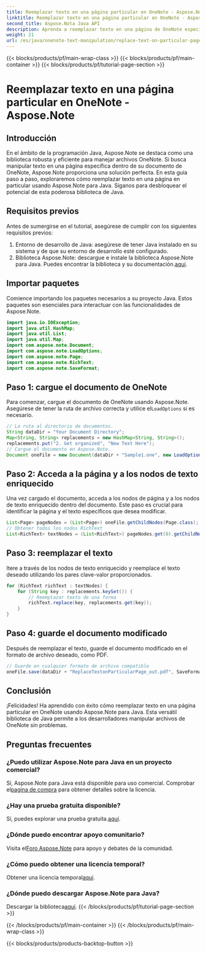 ```yaml
---
title: Reemplazar texto en una página particular en OneNote - Aspose.Note
linktitle: Reemplazar texto en una página particular en OneNote - Aspose.Note
second_title: Aspose.Nota Java API
description: Aprenda a reemplazar texto en una página de OneNote específica usando Aspose.Note para Java. Tutorial fácil de seguir para un desarrollo Java eficiente.
weight: 21
url: /es/java/onenote-text-manipulation/replace-text-on-particular-page/
---
```


{{< blocks/products/pf/main-wrap-class >}}
{{< blocks/products/pf/main-container >}}
{{< blocks/products/pf/tutorial-page-section >}}

# Reemplazar texto en una página particular en OneNote - Aspose.Note

## Introducción
En el ámbito de la programación Java, Aspose.Note se destaca como una biblioteca robusta y eficiente para manejar archivos OneNote. Si busca manipular texto en una página específica dentro de su documento de OneNote, Aspose.Note proporciona una solución perfecta. En esta guía paso a paso, exploraremos cómo reemplazar texto en una página en particular usando Aspose.Note para Java. Síganos para desbloquear el potencial de esta poderosa biblioteca de Java.
## Requisitos previos
Antes de sumergirse en el tutorial, asegúrese de cumplir con los siguientes requisitos previos:
1. Entorno de desarrollo de Java: asegúrese de tener Java instalado en su sistema y de que su entorno de desarrollo esté configurado.
2.  Biblioteca Aspose.Note: descargue e instale la biblioteca Aspose.Note para Java. Puedes encontrar la biblioteca y su documentación.[aquí](https://reference.aspose.com/note/java/).
## Importar paquetes
Comience importando los paquetes necesarios a su proyecto Java. Estos paquetes son esenciales para interactuar con las funcionalidades de Aspose.Note.
```java
import java.io.IOException;
import java.util.HashMap;
import java.util.List;
import java.util.Map;
import com.aspose.note.Document;
import com.aspose.note.LoadOptions;
import com.aspose.note.Page;
import com.aspose.note.RichText;
import com.aspose.note.SaveFormat;
```
## Paso 1: cargue el documento de OneNote
 Para comenzar, cargue el documento de OneNote usando Aspose.Note. Asegúrese de tener la ruta de archivo correcta y utilice el`LoadOptions` si es necesario.
```java
// La ruta al directorio de documentos.
String dataDir = "Your Document Directory";
Map<String, String> replacements = new HashMap<String, String>();
replacements.put("2. Get organized", "New Text Here");
// Cargue el documento en Aspose.Note.
Document oneFile = new Document(dataDir + "Sample1.one", new LoadOptions());
```
## Paso 2: Acceda a la página y a los nodos de texto enriquecido
Una vez cargado el documento, acceda a los nodos de página y a los nodos de texto enriquecido dentro del documento. Este paso es crucial para identificar la página y el texto específicos que desea modificar.
```java
List<Page> pageNodes = (List<Page>) oneFile.getChildNodes(Page.class);
// Obtener todos los nodos RichText
List<RichText> textNodes = (List<RichText>) pageNodes.get(0).getChildNodes(RichText.class);
```
## Paso 3: reemplazar el texto
Itere a través de los nodos de texto enriquecido y reemplace el texto deseado utilizando los pares clave-valor proporcionados.
```java
for (RichText richText : textNodes) {
    for (String key : replacements.keySet()) {
        // Reemplazar texto de una forma
        richText.replace(key, replacements.get(key));
    }
}
```
## Paso 4: guarde el documento modificado
Después de reemplazar el texto, guarde el documento modificado en el formato de archivo deseado, como PDF.
```java
// Guarde en cualquier formato de archivo compatible
oneFile.save(dataDir + "ReplaceTextonParticularPage_out.pdf", SaveFormat.Pdf);
```
## Conclusión
¡Felicidades! Ha aprendido con éxito cómo reemplazar texto en una página particular en OneNote usando Aspose.Note para Java. Esta versátil biblioteca de Java permite a los desarrolladores manipular archivos de OneNote sin problemas.
## Preguntas frecuentes
### ¿Puedo utilizar Aspose.Note para Java en un proyecto comercial?
 Sí, Aspose.Note para Java está disponible para uso comercial. Comprobar el[pagina de compra](https://purchase.aspose.com/buy) para obtener detalles sobre la licencia.
### ¿Hay una prueba gratuita disponible?
 Sí, puedes explorar una prueba gratuita.[aquí](https://releases.aspose.com/).
### ¿Dónde puedo encontrar apoyo comunitario?
 Visita el[Foro Aspose.Note](https://forum.aspose.com/c/note/28) para apoyo y debates de la comunidad.
### ¿Cómo puedo obtener una licencia temporal?
 Obtener una licencia temporal[aquí](https://purchase.aspose.com/temporary-license/).
### ¿Dónde puedo descargar Aspose.Note para Java?
 Descargar la biblioteca[aquí](https://releases.aspose.com/note/java/).
{{< /blocks/products/pf/tutorial-page-section >}}

{{< /blocks/products/pf/main-container >}}
{{< /blocks/products/pf/main-wrap-class >}}

{{< blocks/products/products-backtop-button >}}

